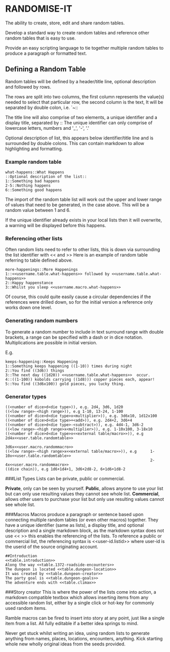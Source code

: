 RANDOMISE-IT
============

The ability to create, store, edit and share random tables.

Develop a standard way to create random tables and reference other random tables that is easy to use.

Provide an easy scripting language to tie together multiple random tables to produce a paragraph or formatted text.

## Defining a Random Table

Random tables will be defined by a header/title line, optional description and followed by rows.

The rows are split into two columns, the first column represents the value(s) needed to select that particular row, the second column is the text, It will be separated by double colon, i.e. `~::

The title line will also comprise of two elements, a unique identifier and a display title, separated by ::
The unique identifier can only comprise of lowercase letters, numbers and '_', '-', '.'

Optional description of list, this appears below identifier/title line and is surrounded by double colons. This can contain markdown to allow highlighting and formatting.

### Example random table
```
what-happens::What Happens
::Optional description of the list::
1::Something bad happens
2-5::Nothing happens
6::Something good happens
```
The import of the random table list will work out the upper and lower range of values that need to be generated, in the case above. This will be a random value between 1 and 6.

If the unique identifier already exists in your local lists then it will overwrite, a warning will be displayed before this happens.


### Referencing other lists
Often random lists need to refer to other lists, this is down via surrounding the list identifier with << and >>
Here is an example of random table referring to table defined above.
```
more-happenings::More Happenings
1::<<username.table.what-happens>> followed by <<username.table.what-happens>>
2::Happy happenstance
3::Whilst you sleep <<username.macro.what-happens>>
```
Of course, this could quite easily cause a circular dependencies if the references were drilled down, so for the initial version a reference only works down one level.


### Generating random numbers
To generate a random number to include in text surround range with double brackets, a range can be specified with a dash or in dice notation. Multiplications are possible in initial version.

E.g.
```
keeps-happening::Keeps Happening
1::Something keeps happening ((1-10)) times during night
2::You find ((3d6)) things
3::The next day ((1d20)) <<username.table.what-happens>>  occur.
4::((1-100)) kobolds carrying ((1d8))) copper pieces each, appear!
5::You find ((3d6x100)) gold pieces, you lucky thing.
```

### Generator types
```
((<number of dice>d<die type>)), e.g. 2d4, 3d6, 1d20
((<low range>-<high range>)), e.g 1-10, 13-24, 1-100
((<number of dice>d<die type>x<multiplier>)), e.g. 3d6x10, 1d12x100
((<number of dice>d<die type>+<add>)), e.g. 2d4+2, 3d6+4
((<number of dice>d<die type>-<subtract>)), e.g. 4d4-1, 3d6-2
((<low range>-<high range>x<multiplier>)), e.g. 1-10x100, 3-18x10
((<number of dice>d<die type>x<<external table/macro>>)), e.g   2d4x<<user.table.randomtable>>
                                                                3d6x<<user.macro.randommacro>>
((<low range>-<high range>x<<external table/macro>>)), e.g      1-10x<<user.table.randomtable>>
                                                                2-4x<<user.macro.randommacro>>
((dice chain)), e.g 1d6+1d4+1, 3d6+2d8-2, 6+1d6+1d8-2
```


###List Types
Lists can be private, public or commercial.

**Private**, only can be seen by yourself.
**Public**, allows anyone to use your list but can only use resulting values they cannot see whole list.
**Commercial**, allows other users to purchase your list but only use resulting values cannot see whole list.



###Macros
Macros produce a paragraph or sentence based upon connecting multiple random tables (or even other macros) together.
They have a unique identifier (same as lists), a display title, and optional description and a single markdown block, as the markdown syntax does not use << >> this enables the referencing of the lists.
To reference a public or commercial list, the referencing syntax is <<user-id.listid>> where user-id is the userid of the source originating account.
```
##Introduction
<<table.introduction>>
Along the way <<table.1372-roadside-encounters>> 
The dungeon is located <<table.dungeon-location>> 
It was created by <<table.dungeon-creator>> 
The party goal is <<table.dungeon-goals>>
The adventure ends with <<table.climax>>
```

###Story creator
This is where the power of the lists come into action, a markdown compatible textbox which allows inserting items from any accessible random list, either by a single click or  hot-key for commonly used random items.

Ramble macros can be fired to insert into story at any point, just like a single item from a list. All fully editable if a better idea springs to mind.

Never get stuck whilst writing an idea, using random lists to generate anything from names, places, locations, encounters, anything. Kick starting whole new wholly original ideas from the seeds provided.






